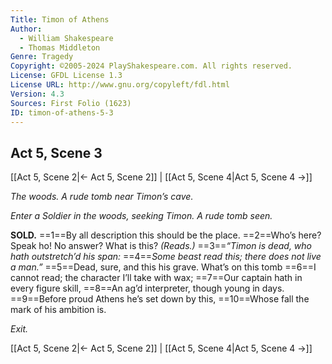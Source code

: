 ```yaml
---
Title: Timon of Athens
Author: 
  - William Shakespeare
  - Thomas Middleton
Genre: Tragedy
Copyright: ©2005-2024 PlayShakespeare.com. All rights reserved.
License: GFDL License 1.3
License URL: http://www.gnu.org/copyleft/fdl.html
Version: 4.3
Sources: First Folio (1623)
ID: timon-of-athens-5-3
---
```


## Act 5, Scene 3
[[Act 5, Scene 2|← Act 5, Scene 2]] | [[Act 5, Scene 4|Act 5, Scene 4 →]]

*The woods. A rude tomb near Timon’s cave.*

*Enter a Soldier in the woods, seeking Timon. A rude tomb seen.*

**SOLD.**
==1==By all description this should be the place.
==2==Who’s here? Speak ho! No answer? What is this?
*(Reads.)*
==3==*“Timon is dead, who hath outstretch’d his span:*
==4==*Some beast read this; there does not live a man.”*
==5==Dead, sure, and this his grave. What’s on this tomb
==6==I cannot read; the character I’ll take with wax;
==7==Our captain hath in every figure skill,
==8==An ag’d interpreter, though young in days.
==9==Before proud Athens he’s set down by this,
==10==Whose fall the mark of his ambition is.

*Exit.*

[[Act 5, Scene 2|← Act 5, Scene 2]] | [[Act 5, Scene 4|Act 5, Scene 4 →]]